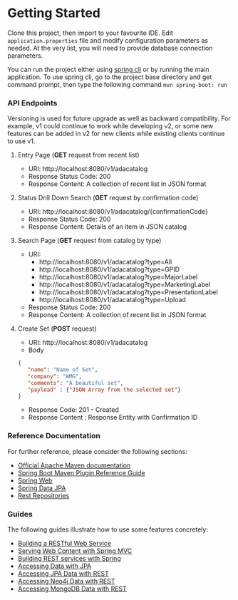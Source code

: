 # Getting Started

Clone this project, then import to your favourite IDE. Edit `application.properties` file and modify configuration parameters as needed. At the very list, you will need to provide database connection parameters.

You can run the project either using [spring cli](https://docs.spring.io/spring-boot/docs/current/reference/html/spring-boot-cli.html) or by running the main application. To use spring cli, go to the project base directory and get command prompt, then type the following command `mvn spring-boot: run`


### API Endpoints

Versioning is used for future upgrade as well as backward compatibility. For example, v1 could continue to work while developing v2, or some new features can be added in v2 for new clients while existing clients continue to use v1.

1. Entry Page (__GET__ request from recent list)
    - URI: http://localhost:8080/v1/adacatalog
    - Response Status Code: 200 
    - Response Content: A collection of recent list in JSON format
    
2. Status Drill Down Search (__GET__ request by confirmation code)
    - URI: http://localhost:8080/v1/adacatalog/{confirmationCode}
    - Response Status Code: 200
    - Response Content: Details of an item in JSON catalog
    
3. Search Page (__GET__ request from catalog by type)
    - URI:
        - http://localhost:8080/v1/adacatalog?type=All
        - http://localhost:8080/v1/adacatalog?type=GPID
        - http://localhost:8080/v1/adacatalog?type=MajorLabel
        - http://localhost:8080/v1/adacatalog?type=MarketingLabel
        - http://localhost:8080/v1/adacatalog?type=PresentationLabel
        - http://localhost:8080/v1/adacatalog?type=Upload
    - Response Status Code: 200 
    - Response Content: A collection of recent list in JSON format
    
4. Create Set (__POST__ request)
    - URI: http://localhost:8080/v1/adacatalog
    - Body 
    ```json
   {
       "name": "Name of Set",
       "company": "WMG",
       "comments": "A beautiful set",
       "payload" : {"JSON Array from the selected set"}
   }
    ```
   - Response Code: 201 - Created
   - Response Content : Response Entity with Confirmation ID

### Reference Documentation
For further reference, please consider the following sections:

* [Official Apache Maven documentation](https://maven.apache.org/guides/index.html)
* [Spring Boot Maven Plugin Reference Guide](https://docs.spring.io/spring-boot/docs/2.2.5.RELEASE/maven-plugin/)
* [Spring Web](https://docs.spring.io/spring-boot/docs/2.2.5.RELEASE/reference/htmlsingle/#boot-features-developing-web-applications)
* [Spring Data JPA](https://docs.spring.io/spring-boot/docs/2.2.5.RELEASE/reference/htmlsingle/#boot-features-jpa-and-spring-data)
* [Rest Repositories](https://docs.spring.io/spring-boot/docs/2.2.5.RELEASE/reference/htmlsingle/#howto-use-exposing-spring-data-repositories-rest-endpoint)

### Guides
The following guides illustrate how to use some features concretely:

* [Building a RESTful Web Service](https://spring.io/guides/gs/rest-service/)
* [Serving Web Content with Spring MVC](https://spring.io/guides/gs/serving-web-content/)
* [Building REST services with Spring](https://spring.io/guides/tutorials/bookmarks/)
* [Accessing Data with JPA](https://spring.io/guides/gs/accessing-data-jpa/)
* [Accessing JPA Data with REST](https://spring.io/guides/gs/accessing-data-rest/)
* [Accessing Neo4j Data with REST](https://spring.io/guides/gs/accessing-neo4j-data-rest/)
* [Accessing MongoDB Data with REST](https://spring.io/guides/gs/accessing-mongodb-data-rest/)

